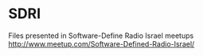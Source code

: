 # SDRI
Files presented in Software-Define Radio Israel meetups
http://www.meetup.com/Software-Defined-Radio-Israel/
